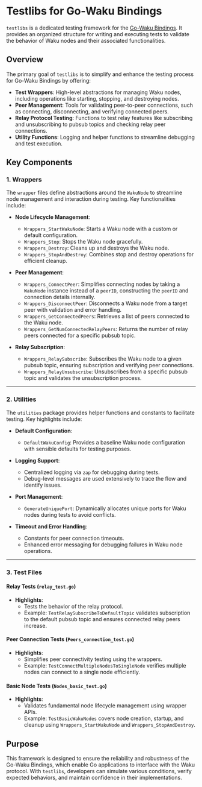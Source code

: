 # Testlibs for Go-Waku Bindings

`testlibs` is a dedicated testing framework for the [Go-Waku Bindings](https://github.com/waku-org/waku-go-bindings). It provides an organized structure for writing and executing tests to validate the behavior of Waku nodes and their associated functionalities.

## Overview

The primary goal of `testlibs` is to simplify and enhance the testing process for Go-Waku Bindings by offering:

- **Test Wrappers**: High-level abstractions for managing Waku nodes, including operations like starting, stopping, and destroying nodes.
- **Peer Management**: Tools for validating peer-to-peer connections, such as connecting, disconnecting, and verifying connected peers.
- **Relay Protocol Testing**: Functions to test relay features like subscribing and unsubscribing to pubsub topics and checking relay peer connections.
- **Utility Functions**: Logging and helper functions to streamline debugging and test execution.
## Key Components

### 1. Wrappers

The `wrapper` files define abstractions around the `WakuNode` to streamline node management and interaction during testing. Key functionalities include:

- **Node Lifecycle Management**:
  - `Wrappers_StartWakuNode`: Starts a Waku node with a custom or default configuration.
  - `Wrappers_Stop`: Stops the Waku node gracefully.
  - `Wrappers_Destroy`: Cleans up and destroys the Waku node.
  - `Wrappers_StopAndDestroy`: Combines stop and destroy operations for efficient cleanup.

- **Peer Management**:
  - `Wrappers_ConnectPeer`: Simplifies connecting nodes by taking a `WakuNode` instance instead of a `peerID`, constructing the `peerID` and connection details internally.
  - `Wrappers_DisconnectPeer`: Disconnects a Waku node from a target peer with validation and error handling.
  - `Wrappers_GetConnectedPeers`: Retrieves a list of peers connected to the Waku node.
  - `Wrappers_GetNumConnectedRelayPeers`: Returns the number of relay peers connected for a specific pubsub topic.

- **Relay Subscription**:
  - `Wrappers_RelaySubscribe`: Subscribes the Waku node to a given pubsub topic, ensuring subscription and verifying peer connections.
  - `Wrappers_RelayUnsubscribe`: Unsubscribes from a specific pubsub topic and validates the unsubscription process.

---

### 2. Utilities

The `utilities` package provides helper functions and constants to facilitate testing. Key highlights include:

- **Default Configuration**:
  - `DefaultWakuConfig`: Provides a baseline Waku node configuration with sensible defaults for testing purposes.
  
- **Logging Support**:
  - Centralized logging via `zap` for debugging during tests.
  - Debug-level messages are used extensively to trace the flow and identify issues.

- **Port Management**:
  - `GenerateUniquePort`: Dynamically allocates unique ports for Waku nodes during tests to avoid conflicts.

- **Timeout and Error Handling**:
  - Constants for peer connection timeouts.
  - Enhanced error messaging for debugging failures in Waku node operations.

---

### 3. Test Files

#### Relay Tests (`relay_test.go`)
- **Highlights**:
  - Tests the behavior of the relay protocol.
  - Example: `TestRelaySubscribeToDefaultTopic` validates subscription to the default pubsub topic and ensures connected relay peers increase.

#### Peer Connection Tests (`Peers_connection_test.go`)
- **Highlights**:
  - Simplifies peer connectivity testing using the wrappers.
  - Example: `TestConnectMultipleNodesToSingleNode` verifies multiple nodes can connect to a single node efficiently.

#### Basic Node Tests (`Nodes_basic_test.go`)
- **Highlights**:
  - Validates fundamental node lifecycle management using wrapper APIs.
  - Example: `TestBasicWakuNodes` covers node creation, startup, and cleanup using `Wrappers_StartWakuNode` and `Wrappers_StopAndDestroy`.

## Purpose

This framework is designed to ensure the reliability and robustness of the Go-Waku Bindings, which enable Go applications to interface with the Waku protocol. With `testlibs`, developers can simulate various conditions, verify expected behaviors, and maintain confidence in their implementations.
